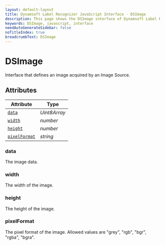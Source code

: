 ```yaml
---
layout: default-layout
title: Dynamsoft Label Recognizer JavaScript Interface - DSImage
description: This page shows the DSImage interface of Dynamsoft Label Recognizer for JavaScript.
keywords: DSImage, javascript, interface
needAutoGenerateSidebar: false
noTitleIndex: true
breadcrumbText: DSImage
---
```


# DSImage

Interface that defines an image acquired by an Image Source.

## Attributes

| Attribute | Type |
|---------- | ---- |
| [`data`](#data) | *Uint8Array* |
| [`width`](#width) | *number* |
| [`height`](#height) | *number* |
| [`pixelFormat`](#pixelformat) | *string* |

### data

The image data.

### width

The width of the image.

### height

The height of the image.

### pixelFormat

The pixel format of the image. Allowed values are "grey", "rgb", "bgr", "rgba", "bgra".
